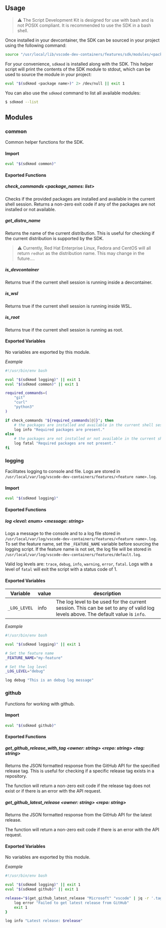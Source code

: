 ## Usage

> :warning: The Script Development Kit is designed for use with bash and is not POSIX compliant. It is recommended to use the SDK in a bash shell.

Once installed in your devcontainer, the SDK can be sourced in your project using the following command:

```bash
source "/usr/local/lib/vscode-dev-containers/features/sdk/modules/<package name>.sh" 2> /dev/null || exit 1
```

For your convenience, `sdkmod` is installed along with the SDK. This helper script will print the contents of the SDK module to stdout, which can be used to source the module in your project:

```bash
eval "$(sdkmod <package name>)" 2> /dev/null || exit 1
```

You can also use the `sdkmod` command to list all available modules:

```bash
$ sdkmod --list
```

## Modules

### common

Common helper functions for the SDK.

#### Import

```bash
eval "$(sdkmod common)"
```

#### Exported Functions

##### *__check_commands__ <package_names: list>*

Checks if the provided packages are installed and available in the current shell session. Returns a non-zero exit code if any of the packages are not installed or not available.

##### *__get_distro_name__*

Returns the name of the current distribution. This is useful for checking if the current distribution is supported by the SDK.

> :warning: Currently, Red Hat Enterprise Linux, Fedora and CentOS will all return `redhat` as the distribution name. This may change in the future....

##### *__is_devcontainer__*

Returns true if the current shell session is running inside a devcontainer.

##### *__is_wsl__*

Returns true if the current shell session is running inside WSL.

##### *__is_root__*

Returns true if the current shell session is running as root.

#### Exported Variables

No variables are exported by this module.

_Example_

```bash
#!/usr/bin/env bash

eval "$(sdkmod logging)" || exit 1
eval "$(sdkmod common)" || exit 1

required_commands=(
    "git"
    "curl"
    "python3"
)

if check_commands "${required_commands[@]}"; then
    # the packages are installed and available in the current shell session
    log info "Required packages are present."
else
    # the packages are not installed or not available in the current shell session
    log fatal "Required packages are not present."
fi

```

### logging

Facilitates logging to console and file. Logs are stored in `/usr/local/var/log/vscode-dev-containers/features/<feature name>.log`.

#### Import

```bash
eval "$(sdkmod logging)"
```

#### Exported Functions

##### *__log__ <level: enum> <message: string>*

Logs a message to the console and to a log file stored in `/usr/local/var/log/vscode-dev-containers/features/<feature name>.log`. To set the feature name, set the `_FEATURE_NAME` variable before sourcing the logging script. If the feature name is not set, the log file will be stored in `/usr/local/var/log/vscode-dev-containers/features/default.log`.

Valid log levels are: `trace`, `debug`, `info`, `warning`, `error`, `fatal`. Logs with a level of `fatal` will exit the script with a status code of 1.

#### Exported Variables

| Variable | value | description |
| -------- | ------- | ----------- |
| `_LOG_LEVEL` | info | The log level to be used for the current session. This can be set to any of valid log levels above. The default value is `info`. |

_Example_

```bash
#!/usr/bin/env bash

eval "$(sdkmod logging)" || exit 1

# Set the feature name
_FEATURE_NAME="my-feature"

# Set the log level
_LOG_LEVEL="debug"

log debug "This is an debug log message"

```

### github

Functions for working with github.

#### Import

```bash
eval "$(sdkmod github)"
```

#### Exported Functions

##### *__get_github_release_with_tag__ <owner: string> <repo: string> <tag: string>*

Returns the JSON formatted response from the GitHub API for the specified release tag. This is useful for checking if a specific release tag exists in a repository.

The function will return a non-zero exit code if the release tag does not exist or if there is an error with the API request.

##### *__get_github_latest_release__ <owner: string> <repo: string>*

Returns the JSON formatted response from the GitHub API for the latest release.

The function will return a non-zero exit code if there is an error with the API request.

#### Exported Variables

No variables are exported by this module.

_Example_

```bash
#!/usr/bin/env bash

eval "$(sdkmod logging)" || exit 1
eval "$(sdkmod github)" || exit 1

release="$(get_github_latest_release "Microsoft" "vscode" | jq -r '.tag_name')" || {
    log error "Failed to get latest release from GitHub"
    exit 1
}

log info "Latest release: $release"

```
